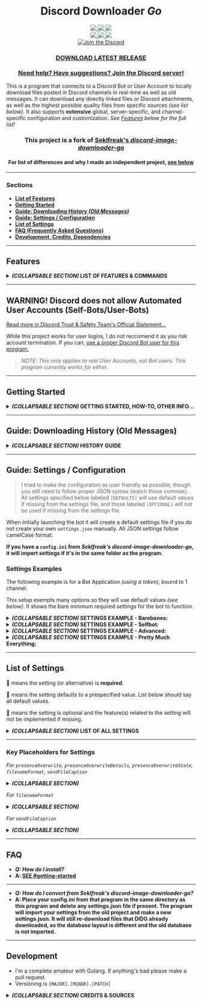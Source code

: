 <h1 align="center">
    Discord Downloader <i>Go</i>
</h1>
<p align="center">
    <a href="https://travis-ci.com/get-got/discord-downloader-go" alt="Travis Build">
        <img src="https://travis-ci.com/get-got/discord-downloader-go.svg?branch=master" />
    </a>
    <a href="https://hub.docker.com/r/getgot/discord-downloader-go" alt="Docker Build">
        <img src="https://img.shields.io/docker/cloud/build/getgot/discord-downloader-go" />
    </a>
    <a href="https://goreportcard.com/report/github.com/get-got/discord-downloader-go" alt="Go Report Card">
        <img src="https://goreportcard.com/badge/github.com/get-got/discord-downloader-go" />
    </a>
    <br>
    <a href="https://github.com/get-got/discord-downloader-go/releases" alt="All Releases">
        <img src="https://img.shields.io/github/downloads/get-got/discord-downloader-go/total?label=all-releases&logo=GitHub" />
    </a>
    <a href="https://hub.docker.com/r/getgot/discord-downloader-go" alt="Docker Pulls">
        <img src="https://img.shields.io/docker/pulls/getgot/discord-downloader-go?label=docker-pulls&logo=Docker" />
    </a>
    <a href="https://github.com/get-got/discord-downloader-go/releases/latest" alt="Latest Release">
        <img src="https://img.shields.io/github/downloads/get-got/discord-downloader-go/latest/total?label=latest-release&logo=GitHub" />
    </a>
    <br>
    <a href="https://discord.gg/6Z6FJZVaDV">
        <img src="https://img.shields.io/discord/780985109608005703?logo=discord"alt="Join the Discord">
    </a>
</p>
<h3 align="center">
    <a href="https://github.com/get-got/discord-downloader-go/releases/latest">
        <b>DOWNLOAD LATEST RELEASE</b>
    </a>
    <br/><br/>
    <a href="https://discord.com/invite/6Z6FJZVaDV">
        <b>Need help? Have suggestions? Join the Discord server!</b>
    </a>
</h3>

This is a program that connects to a Discord Bot or User Account to locally download files posted in Discord channels in real-time as well as old messages. It can download any directly linked files or Discord attachments, as well as the highest possible quality files from specific sources _(see list below)_. It also supports **extensive** global, server-specific, and channel-specific configuration and customization. _See [Features](#Features) below for the full list!_

<h3 align="center">
    <b>This project is a fork of <a href="https://github.com/Seklfreak/discord-image-downloader-go">Seklfreak's <i>discord-image-downloader-go</i></a></b>
</h3>
<h4 align="center">
    For list of differences and why I made an independent project, <a href="#differences-from-seklfreaks-discord-image-downloader-go--why-i-made-this"><b>see below</b></a>
</h4>

---

### Sections
* [**List of Features**](#features)
* [**Getting Started**](#getting-started)
* [**Guide: Downloading History _(Old Messages)_**](#guide-downloading-history-old-messages)
* [**Guide: Settings / Configuration**](#guide-settings--configuration)
* [**List of Settings**](#list-of-settings)
* [**FAQ (Frequently Asked Questions)**](#faq)
* [**Development, Credits, Dependencies**](#development)

---

## Features

<details>
<summary><b><i>(COLLAPSABLE SECTION)</i> LIST OF FEATURES & COMMANDS</b></summary>

### Supported Download Sources
* Discord File Attachments
* Direct Links to Files
* Twitter _(requires API key, see config section)_
* Instagram [BROKEN, WORKING ON IT]
* Reddit [BROKEN, WORKING ON IT]
* Imgur _(Single Posts & Albums)_
* Streamable
* Gfycat
* Tistory
* Mastodon [BROKEN, WORKING ON IT]
* Flickr _(requires API key, see config section)_
* Google Drive _(requires API Credentials, see config section)_
* _I'll always welcome requests but some sources can be tricky to parse..._
  
### Commands
Commands are used as `ddg <command> <?arguments?>` _(unless you've changed the prefix)_
Command     | Arguments? | Description
---         | ---   | ---
`help`, `commands`  | No    | Lists all commands.
`ping`, `test`      | No    | Pings the bot.
`info`      | No    | Displays relevant Discord info.
`status`    | No    | Shows the status of the bot.
`stats`     | No    | Shows channel stats.
`history`   | [**SEE HISTORY SECTION**](#guide-downloading-history-old-messages) | **(BOT AND SERVER ADMINS ONLY)** Processes history for old messages in channel.
`exit`, `kill`, `reload`    | No    | **(BOT ADMINS ONLY)** Exits the bot _(or restarts if using a keep-alive process manager)_.
`emojis`    | Optionally specify server IDs to download emojis from; separate by commas | **(BOT ADMINS ONLY)** Saves all emojis for channel.

</details>

---

## **WARNING!** Discord does not allow Automated User Accounts (Self-Bots/User-Bots)
[Read more in Discord Trust & Safety Team's Official Statement...](https://support.discordapp.com/hc/en-us/articles/115002192352-Automated-user-accounts-self-bots-)

While this project works for user logins, I do not reccomend it as you risk account termination. If you can, [use a proper Discord Bot user for this program.](https://discord.com/developers/applications)

> _NOTE: This only applies to real User Accounts, not Bot users. This program currently works for either._

---

## Getting Started
<details>
<summary><b><i>(COLLAPSABLE SECTION)</i> GETTING STARTED, HOW-TO, OTHER INFO...</b></summary>

_Confused? Try looking at [the step-by-step list.](#getting-started-step-by-step)_

Depending on your purpose for this program, there are various ways you can run it.
- [Run the executable file for your platform. _(Process managers like **pm2** work well for this)_](https://github.com/get-got/discord-downloader-go/releases/latest)
- [Run the executable file via command prompt. _(`discord-downloader-go.exe settings2` or similar to run multiple instances sharing a database with separate settings files)_](https://github.com/get-got/discord-downloader-go/releases/latest)
- [Run automated image builds in Docker.](https://hub.docker.com/r/getgot/discord-downloader-go) _(Google it)._
  - Mount your settings.json to ``/root/settings.json``
  - Mount a folder named "database" to ``/root/database``
  - Mount your save folders or the parent of your save folders within ``/root/``
    - _i.e. ``X:\My Folder`` to ``/root/My Folder``_
- Install Golang and compile/run the source code yourself. _(Google it)_

You can either create a `settings.json` following the examples & variables listed below, or have the program create a default file (if it is missing when you run the program, it will make one, and ask you if you want to enter in basic info for the new file).
- [Ensure you follow proper JSON syntax to avoid any unexpected errors.](https://www.w3schools.com/js/js_json_syntax.asp)
- [Having issues? Try this JSON Validator to ensure it's correctly formatted.](https://jsonformatter.curiousconcept.com/)

### Getting Started Step-by-Step
1. Download & put executable within it's own folder.
2. Configure Main Settings (or run once to have settings generated). [_(SEE BELOW)_](#list-of-settings)
3. Enter your login credentials in the `"credentials"` section. [_(SEE BELOW)_](#list-of-settings)
4. Put your Discord User ID as in the `"admins"` list of the settings. [_(SEE BELOW)_](#list-of-settings)
5. Put a Discord Channel ID for a private channel you have access to into the `"adminChannels"`. [_(SEE BELOW)_](#list-of-settings)
6. Put your desired Discord Channel IDs into the `"channels"` section. [_(SEE BELOW)_](#list-of-settings)
- I know it can be confusing if you don't have experience with programming or JSON in general, but this was the ideal setup for extensive configuration like this. Just be careful with comma & quote placement and you should be fine. [See examples below for help.](#settings-examples)

### Bot Login Credentials...
* If using a **Bot Application,** enter the token into the `"token"` setting. Remove the lines for `"username"` and `"password"` or leave blank (`""`). **To create a Bot User,** go to [discord.com/developers/applications](https://discord.com/developers/applications) and create a `New Application`. Once created, go to `Bot` and create. The token can be found on the `Bot` page. To invite to your server(s), go to `OAuth2` and check `"bot"`, copy the url, paste into browser and follow prompts for adding to server(s).
* If using a **User Account (Self-Bot),** fill out the `"username"` and `"password"` settings. Remove the line for `"token"` or leave blank (`""`).
* If using a **User Account (Self-Bot) with 2FA (Two-Factor Authentication),** enter the token into the `"token"` setting. Remove the lines for `"username"` and `"password"` or leave blank (`""`). Token can be found from `Developer Tools` in browser under `localStorage.token` or in the Discord client `Ctrl+Shift+I (Windows)`/`Cmd+Option+I (Mac)` under `Application → Local Storage → https://discordapp.com → "token"`.

### Bot Permissions in Discord...
* In order to perform basic downloading functions, the bot will need `Read Message` permissions in the server(s) of your designated channel(s).
* In order to respond to commands, the bot will need `Send Message` permissions in the server(s) of your designated channel(s). If executing commands via an Admin Channel, the bot will only need `Send Message` permissions for that channel, and that permission will not be required for the source channel.
* In order to process history commands, the bot will need `Read Message History` permissions in the server(s) of your designated channel(s).

#### NOTE: GENUINE DISCORD BOTS REQUIRE PERMISSIONS ENABLED!
* Go to the Discord Application management page, choose your application, go to the `Bot` category, and ensure `Message Content Intent` is enabled.

<img src="https://i.imgur.com/2GcyA2B.png"/>

### How to Find Discord IDs...
* ***Use the info command!***
* **Discord Developer Mode:** Enable `Developer Mode` in Discord settings under `Appearance`.
* **Finding Channel ID:** _Enable Discord Developer Mode (see above),_ right click on the channel and `Copy ID`.
* **Finding User ID:** _Enable Discord Developer Mode (see above),_ right click on the user and `Copy ID`.
* **Finding Emoji ID:** _Enable Discord Developer Mode (see above),_ right click on the emoji and `Copy ID`.
* **Finding DM/PM ID:** Inspect Element on the DM icon for the desired user. Look for `href="/channels/@me/CHANNEL_ID_HERE"`. Using this ID in place of a normal channel ID should work perfectly fine.

---

### Differences from [Seklfreak's _discord-image-downloader-go_](https://github.com/Seklfreak/discord-image-downloader-go) & Why I made this
* _Better command formatting & support_
* Configuration is JSON-based rather than ini to allow more elaborate settings and better organization. With this came many features such as channel-specific settings.
* Channel-specific control of downloaded filetypes / content types (considers things like .mov as videos as well, rather than ignore them), Optional dividing of content types into separate folders.
* **Download Support for Reddit & Mastodon.**
* (Optional) Reactions upon download success.
* (Optional) Discord messages upon encountered errors.
* Extensive bot status/presence customization.
* Consistent Log Formatting, Color-Coded Logging
* Somewhat different organization than original project; initially created from scratch then components ported over.
* _Various fixes, improvements, and dependency updates that I also contributed to Seklfreak's original project._

> I've been a user of Seklfreak's project since ~2018 and it's been great for my uses, but there were certain aspects I wanted to expand upon, one of those being customization of channel configuration, and other features like message reactions upon success, differently formatted statuses, etc. If some aspects are rudimentary or messy, please make a pull request, as this is my first project using Go and I've learned everything from observation & Stack Overflow.

</details>

---

## Guide: Downloading History (Old Messages)
<details>
<summary><b><i>(COLLAPSABLE SECTION)</i> HISTORY GUIDE</b></summary>

> This guide is to show you how to make the bot go through all old messages in a channel and catalog them as though they were being sent right now, in order to download them all.

### Command Arguments
If no channel IDs are specified, it will try and use the channel ID for the channel you're using the command in.

Argument / Flag         | Details
---                     | ---
**channel ID(s)**       | One or more channel IDs, separated by commas if multiple.
`all`                   | Use all available registered channels.
`cancel` or `stop`      | Stop downloading history for specified channel(s).
`--since=YYYY-MM-DD`    | Will process messages sent after this date.
`--since=message_id`    | Will process messages sent after this message.
`--before=YYYY-MM-DD`   | Will process messages sent before this date.
`--before=message_id`   | Will process messages sent before this message.

***Order of arguments does not matter.***

#### Examples
* `ddg history`
* `ddg history cancel`
* `ddg history all`
* `ddg history stop all`
* `ddg history 000111000111000`
* `ddg history 000111000111000, 000222000222000`
* `ddg history 000111000111000,000222000222000,000333000333000`
* `ddg history 000111000111000, 000333000333000 cancel`
* `ddg history 000111000111000 --before=000555000555000`
* `ddg history 000111000111000 --since=2020-01-02`
* `ddg history 000111000111000 --since=2020-10-12 --before=2021-05-06`
* `ddg history 000111000111000 --since=000555000555000 --before=2021-05-06`

</details>

---

## Guide: Settings / Configuration
> I tried to make the configuration as user friendly as possible, though you still need to follow proper JSON syntax (watch those commas). All settings specified below labeled `[DEFAULTS]` will use default values if missing from the settings file, and those labeled `[OPTIONAL]` will not be used if missing from the settings file.

When initially launching the bot it will create a default settings file if you do not create your own `settings.json` manually. All JSON settings follow camelCase format.

**If you have a ``config.ini`` from _Seklfreak's discord-image-downloader-go_, it will import settings if it's in the same folder as the program.**

### Settings Examples
The following example is for a Bot Application _(using a token)_, bound to 1 channel.

This setup exempts many options so they will use default values _(see below)_. It shows the bare minimum required settings for the bot to function.

<details>
<summary><b><i>(COLLAPSABLE SECTION)</i> SETTINGS EXAMPLE - Barebones:</b></summary>

```javascript
{
    "credentials": {
        "token": "YOUR_TOKEN"
    },
    "channels": [
        {
            "channel": "DISCORD_CHANNEL_ID_TO_DOWNLOAD_FROM",
            "destination": "FOLDER_LOCATION_TO_DOWNLOAD_TO"
        }
    ]
}
```

</details>

<details>
<summary><b><i>(COLLAPSABLE SECTION)</i> SETTINGS EXAMPLE - Selfbot:</b></summary>

```javascript
{
    "credentials": {
        "email": "REPLACE_WITH_YOUR_EMAIL",
        "password": "REPLACE_WITH_YOUR_PASSWORD"
    },
    "scanOwnMessages": true,
    "presenceEnabled": false,
    "allowGlobalCommands": false,
    "admins": [ "MY_USER_ID" ],
    "adminChannels": [
        {
            "channel": "DISCORD_CHANNEL_ID_FOR_COMMANDS",
            "logErrors": true
        }
    ]
    "channels": [
        {
            "channel": "DISCORD_CHANNEL_ID_TO_DOWNLOAD_FROM",
            "destination": "FOLDER_LOCATION_TO_DOWNLOAD_TO",
            "allowCommands": false,
            "errorMessages": false,
            "reactWhenDownloaded": false
        }
    ]
}
```

</details>

<details>
<summary><b><i>(COLLAPSABLE SECTION)</i> SETTINGS EXAMPLE - Advanced:</b></summary>

```javascript
{
    "credentials": {
        "token": "YOUR_TOKEN",
        "twitterAccessToken": "aaa",
        "twitterAccessTokenSecret": "bbb",
        "twitterConsumerKey": "ccc",
        "twitterConsumerSecret": "ddd"
    },
    "admins": [ "YOUR_DISCORD_USER_ID", "YOUR_FRIENDS_DISCORD_USER_ID" ],
    "adminChannels": [
        {
            "channel": "CHANNEL_ID_FOR_ADMIN_CONTROL"
        }
    ],
    "debugOutput": true,
    "commandPrefix": "downloader_",
    "allowGlobalCommands": true,
    "asyncHistory": false,
    "downloadRetryMax": 5,
    "downloadTimeout": 120,
    "githubUpdateChecking": true,
    "discordLogLevel": 2,
    "filterDuplicateImages": true,
    "filterDuplicateImagesThreshold": 75,
    "presenceEnabled": true,
    "presenceStatus": "dnd",
    "presenceType": 3,
    "presenceOverwrite": "{{count}} files",
    "filenameFormat": "{{date}} {{file}}",
    "filenameDateFormat": "2006.01.02-15.04.05 ",
    "embedColor": "#EE22CC",
    "inflateCount": 12345,
    "channels": [
        {
            "channel": "THIS_CHANNEL_ONLY_DOWNLOADS_MEDIA",
            "destination": "media",
            "saveImages": true,
            "saveVideos": true,
            "saveAudioFiles": true,
            "saveTextFiles": false,
            "saveOtherFiles": false
        },
        {
            "channel": "THIS_CHANNEL_IS_STEALTHY",
            "destination": "stealthy",
            "allowCommands": false,
            "errorMessages": false,
            "updatePresence": false,
            "reactWhenDownloaded": false
        },
        {
            "channels": [ "CHANNEL_1", "CHANNEL_2", "CHANNEL_3", "CHANNEL_4", "CHANNEL_5" ],
            "destination": "stuff",
            "allowCommands": false,
            "errorMessages": false,
            "updatePresence": false,
            "reactWhenDownloaded": false
        }
    ]
}
```

</details>

<details>
<summary><b><i>(COLLAPSABLE SECTION)</i> SETTINGS EXAMPLE - Pretty Much Everything:</b></summary>

```javascript
{
    "_constants": {
        "DOWNLOAD_FOLDER":              "X:/Discord Downloads",
        "MY_TOKEN":                     "aaabbbccc111222333",
        "TWITTER_ACCESS_TOKEN_SECRET":  "aaabbbccc111222333",
        "TWITTER_ACCESS_TOKEN":         "aaabbbccc111222333",
        "TWITTER_CONSUMER_KEY":         "aaabbbccc111222333",
        "TWITTER_CONSUMER_SECRET":      "aaabbbccc111222333",
        "FLICKR_API_KEY":               "aaabbbccc111222333",
        "GOOGLE_DRIVE_CREDS":           "googleDriveCreds.json",

        "MY_USER_ID":       "000111222333444555",
        "BOBS_USER_ID":     "000111222333444555",

        "SERVER_MAIN":               "000111222333444555",
        "CHANNEL_MAIN_GENERAL":      "000111222333444555",
        "CHANNEL_MAIN_MEMES":        "000111222333444555",
        "CHANNEL_MAIN_SPAM":         "000111222333444555",
        "CHANNEL_MAIN_PHOTOS":       "000111222333444555",
        "CHANNEL_MAIN_ARCHIVE":      "000111222333444555",
        "CHANNEL_MAIN_BOT_ADMIN":    "000111222333444555",

        "SERVER_BOBS":              "000111222333444555",
        "CHANNEL_BOBS_GENERAL":     "000111222333444555",
        "CHANNEL_BOBS_MEMES":       "000111222333444555",
        "CHANNEL_BOBS_SPAM":        "000111222333444555",
        "CHANNEL_BOBS_BOT_ADMIN":   "000111222333444555",

        "SERVER_GAMERZ":                "000111222333444555",
        "CHANNEL_GAMERZ_GENERAL":       "000111222333444555",
        "CHANNEL_GAMERZ_MEMES":         "000111222333444555",
        "CHANNEL_GAMERZ_VIDEOS":        "000111222333444555",
        "CHANNEL_GAMERZ_SPAM":          "000111222333444555",
        "CHANNEL_GAMERZ_SCREENSHOTS":   "000111222333444555"
    },
    "credentials": {
        "token": "MY_TOKEN",
        "twitterAccessToken": "TWITTER_ACCESS_TOKEN",
        "twitterAccessTokenSecret": "TWITTER_ACCESS_TOKEN_SECRET",
        "twitterConsumerKey": "TWITTER_CONSUMER_KEY",
        "twitterConsumerSecret": "TWITTER_CONSUMER_SECRET",
        "flickrApiKey": "FLICKR_API_KEY",
        "googleDriveCredentialsJSON": "GOOGLE_DRIVE_CREDS"
    },
    "admins": [ "MY_USER_ID", "BOBS_USER_ID" ],
    "adminChannels": [
        {
            "channel": "CHANNEL_MAIN_BOT_ADMIN"
        },
        {
            "channel": "CHANNEL_BOBS_BOT_ADMIN"
        }
    ],
    "debugOutput": true,
    "commandPrefix": "d_",
    "scanOwnMessages": true,
    "checkPermissions": false,
    "allowGlobalCommands": false,
    "autorunHistory": true,
    "autorunHistoryBefore": "2022-02-05",
    "autorunHistorySince": "2020-02-05",
    "asyncHistory": false,
    "downloadRetryMax": 5,
    "downloadTimeout": 120,
    "discordLogLevel": 3,
    "githubUpdateChecking": false,
    "filterDuplicateImages": true,
    "filterDuplicateImagesThreshold": 50,
    "presenceEnabled": true,
    "presenceStatus": "idle",
    "presenceType": 3,
    "presenceOverwrite": "{{count}} things",
    "presenceOverwriteDetails": "these are my details",
    "presenceOverwriteState": "this is my state",
    "filenameFormat": "{{date}} {{file}}",
    "filenameDateFormat": "2006.01.02_15.04.05_",
    "embedColor": "#FF0000",
    "inflateCount": 69,
    "numberFormatEuropean": true,
    "all": {
        "destination": "DOWNLOAD_FOLDER/Unregistered",
        "allowCommands": false,
        "errorMessages": false,
        "scanEdits": true,
        "ignoreBots": false,
        "overwriteAutorunHistory": false,
        "overwriteAutorunHistoryBefore": "2022-02-05",
        "overwriteAutorunHistorySince": "2020-02-05",
        "updatePresence": false,
        "reactWhenDownloaded": false,
        "typeWhileProcessing": false,
        "divideFoldersByServer": true,
        "divideFoldersByChannel": true,
        "divideFoldersByUser": false,
        "divideFoldersByType": false,
        "saveImages": true,
        "saveVideos": true,
        "saveAudioFiles": true,
        "saveTextFiles": false,
        "saveOtherFiles": true,
        "savePossibleDuplicates": true,
        "filters": {
            "blockedExtensions": [
                ".htm",
                ".html",
                ".php",
                ".bat",
                ".sh",
                ".jar",
                ".exe"
            ]
        },
        "logLinks": {
            "destination": "log_links",
            "destinationIsFolder": true,
            "divideLogsByServer": true,
            "divideLogsByChannel": true,
            "divideLogsByUser": true,
            "userData": true
        },
        "logMessages": {
            "destination": "log_messages",
            "destinationIsFolder": true,
            "divideLogsByServer": true,
            "divideLogsByChannel": true,
            "divideLogsByUser": true,
            "userData": true
        }
    },
    "allBlacklistChannels": [ "CHANNEL_I_DONT_LIKE", "OTHER_CHANNEL_I_DONT_LIKE" ],
    "allBlacklistServers": [ "SERVER_MAIN", "SERVER_BOBS" ],
    "servers": [
        {
            "server": "SERVER_MAIN",
            "destination": "DOWNLOAD_FOLDER/- My Server",
            "divideFoldersByChannel": true
        },
        {
            "servers": [ "SERVER_BOBS", "SERVER_GAMERZ" ],
            "destination": "DOWNLOAD_FOLDER/- Friends Servers",
            "divideFoldersByServer": true,
            "divideFoldersByChannel": true
        }
    ],
    "channels": [
        {
            "channel": "CHANNEL_MAIN_SPAM",
            "destination": "DOWNLOAD_FOLDER/Spam",
            "saveImages": true,
            "saveVideos": true,
            "saveAudioFiles": true,
            "saveTextFiles": false,
            "saveOtherFiles": false
        },
        {
            "channel": "CHANNEL_BOBS_SPAM",
            "destination": "DOWNLOAD_FOLDER/Spam - Bob",
            "saveImages": true,
            "saveVideos": true,
            "saveAudioFiles": true,
            "saveTextFiles": false,
            "saveOtherFiles": false
        },
        {
            "channels": [ "CHANNEL_MAIN_MEMES", "CHANNEL_BOBS_MEMES", "CHANNEL_GAMERZ_MEMES" ],
            "destination": "DOWNLOAD_FOLDER/Our Memes",
            "allowCommands": true,
            "errorMessages": true,
            "updatePresence": true,
            "reactWhenDownloaded": true,
            "saveImages": true,
            "saveVideos": true,
            "saveAudioFiles": false,
            "saveTextFiles": false,
            "saveOtherFiles": true
        }
    ]
}
```

</details>

---

## List of Settings
:small_red_triangle: means the setting (or alternative) is **required**.

:small_blue_diamond: means the setting defaults to a prespecified value. List below should say all default values.

:small_orange_diamond: means the setting is optional and the feature(s) related to the setting will not be implemented if missing.

<details>
<summary><b><i>(COLLAPSABLE SECTION)</i> LIST OF ALL SETTINGS</b></summary>

* :small_orange_diamond: **"_constants"**
    * — _settings.\_constants : list of name:value strings_
    * Use constants to replace values throughout the rest of the settings.
        * ***Note:*** _If a constants name is used within another longer constants name, make sure the longer one is higher in order than the shorter one, otherwise the longer one will not be used properly. (i.e. if you have MY\_CONSTANT and MY\_CONSTANT\_TWO, put MY\_CONSTANT\_TWO above MY\_CONSTANT)_
    * **Basic Example:**
    ```json
    {
        "_constants": {
            "MY_TOKEN": "my token here",
            "ADMIN_CHANNEL": "123456789"
        },
        "credentials": {
            "token": "MY_TOKEN"
        },
        "adminChannels": {
            "channel": "ADMIN_CHANNEL"
        }
    }
    ```
---
* :small_red_triangle: **"credentials"**
    * — _settings.credentials : setting:value list_
    * :small_red_triangle: **"token"**
        * — _settings.credentials.token : string_
        * _REQUIRED FOR BOT APPLICATION LOGIN OR USER LOGIN WITH 2FA, don't include if using User Login without 2FA._
    * :small_red_triangle: **"email"**
        * — _settings.credentials.email : string_
        * _REQUIRED FOR USER LOGIN WITHOUT 2FA, don't include if using Bot Application Login._
    * :small_red_triangle: **"password"**
        * — _settings.credentials.password : string_
        * _REQUIRED FOR USER LOGIN WITHOUT 2FA, don't include if using Bot Application Login._
    ---
    * :small_orange_diamond: "twitterAccessToken"
        * — _settings.credentials.twitterAccessToken : string_
        * _Won't use Twitter API for fetching media from tweets if credentials are missing._
    * :small_orange_diamond: "twitterAccessTokenSecret"
        * — _settings.credentials.twitterAccessTokenSecret : string_
        * _Won't use Twitter API for fetching media from tweets if credentials are missing._
    * :small_orange_diamond: "twitterConsumerKey"
        * — _settings.credentials.twitterConsumerKey : string_
        * _Won't use Twitter API for fetching media from tweets if credentials are missing._
    * :small_orange_diamond: "twitterConsumerSecret"
        * — _settings.credentials.twitterConsumerSecret : string_
        * _Won't use Twitter API for fetching media from tweets if credentials are missing._
    * :small_orange_diamond: "flickrApiKey"
        * — _settings.credentials.flickrApiKey : string_
        * _Won't use Flickr API for fetching media from posts/albums if credentials are missing._
    * :small_orange_diamond: "googleDriveCredentialsJSON"
        * — _settings.credentials.googleDriveCredentialsJSON : string_
        * _Path for Google Drive API credentials JSON file._
        * _Won't use Google Drive API for fetching files if credentials are missing._
---
* :small_orange_diamond: "admins"
    * — _settings.admins : list of strings_
    * List of User ID strings for users allowed to use admin commands
* :small_orange_diamond: "adminChannels"
    * — _settings.adminChannels : list of setting:value groups_
    * :small_red_triangle: **"channel"** _`[USE THIS OR "channels"]`_
        * — _settings.adminChannel.channel : string_
        * _Channel ID for admin commands & logging._
    * :small_red_triangle: **"channels"** _`[USE THIS OR "channel"]`_
        * — _settings.adminChannel.channels : list of strings_
        * Channel IDs to monitor, for if you want the same configuration for multiple channels.
    * :small_blue_diamond: "logProgram"
        * — _settings.adminChannel.logProgram : boolean_
        * _Default:_ `false`
        * _Sends all program output to admin channel(s)._
    * :small_blue_diamond: "logStatus"
        * — _settings.adminChannel.logStatus : boolean_
        * _Default:_ `true`
        * _Send status messages to admin channel(s) upon launch._
    * :small_blue_diamond: "logErrors"
        * — _settings.adminChannel.logErrors : boolean_
        * _Default:_ `true`
        * _Send error messages to admin channel(s) when encountering errors._
    * :small_blue_diamond: "unlockCommands"
        * — _settings.adminChannel.unlockCommands : boolean_
        * _Default:_ `false`
        * _Unrestrict admin commands so anyone can use within this admin channel._
---
* :small_blue_diamond: "debugOutput"
    * — _settings.debugOutput : boolean_
    * _Default:_ `false`
    * Output debugging information.
* :small_blue_diamond: "messageOutput"
    * — _settings.messageOutput : boolean_
    * _Default:_ `true`
    * Output handled Discord messages.
* :small_blue_diamond: "commandPrefix"
    * — _settings.commandPrefix : string_
    * _Default:_ `"ddg "`
* :small_blue_diamond: "scanOwnMessages"
    * — _settings.scanOwnMessages : boolean_
    * _Default:_ `false`
    * Scans the bots own messages for content to download, only useful if using as a selfbot.
* :small_blue_diamond: "checkPermissions"
    * — _settings.checkPermissions : boolean_
    * _Default:_ `true`
    * Checks Discord permissions before attempting requests/actions.
* :small_blue_diamond: "allowGlobalCommands"
    * — _settings.allowGlobalCommands : boolean_
    * _Default:_ `true`
    * Allow certain commands to be used even if not registered in `channels` or `adminChannels`.
* :small_orange_diamond: "autorunHistory"
    * — _settings.autorunHistory : boolean_
    * Autorun history for all registered channels in background upon launch.
    * _This can take anywhere between 2 minutes and 2 hours. It depends on how many channels your bot monitors and how many messages it has to go through. It can help to disable it by-channel for channels that don't require it (see `overwriteAutorunHistory` in channel options)._
* :small_orange_diamond: "autorunHistoryBefore"
    * — _settings.autorunHistoryBefore : string_
    * Date filter for `autorunHistory`
* :small_orange_diamond: "autorunHistorySince"
    * — _settings.autorunHistorySince : string_
    * Date filter for `autorunHistory`
* :small_orange_diamond: "asyncHistory"
    * — _settings.asyncHistory : boolean_
    * Runs history commands simultaneously rather than one after the other.
      * **WARNING!!! May result in Discord API Rate Limiting with many channels**, difficulty troubleshooting, exploding CPUs, melted RAM.
* :small_orange_diamond: "exitOnBadConnection"
    * — _settings.exitOnBadConnection : boolean_
    * Exits the program upon detecting a connection issue rather than attempting to reconnect.
* :small_blue_diamond: "downloadRetryMax"
    * — _settings.downloadRetryMax : number_
    * _Default:_ `3`
* :small_blue_diamond: "downloadTimeout"
    * — _settings.downloadTimeout : number_
    * _Default:_ `60`
* :small_blue_diamond: "discordTimeout"
    * — _settings.discordTimeout : number_
    * _Default:_ `180`
* :small_blue_diamond: "githubUpdateChecking"
    * — _settings.githubUpdateChecking : boolean_
    * _Default:_ `true`
    * Check for updates from this repo.
* :small_blue_diamond: "discordLogLevel"
    * — _settings.discordLogLevel : number_
    * _Default:_ `0`
    * 0 = LogError
    * 1 = LogWarning
    * 2 = LogInformational
    * 3 = LogDebug _(everything)_
* :small_blue_diamond: "filterDuplicateImages"
    * — _settings.filterDuplicateImages : boolean_
    * _Default:_ `false`
    * **Experimental** feature to filter out images that are too similar to other cached images.
    * _Caching of image data is stored via a database file; it will not read all pre-existing images._
* :small_blue_diamond: "filterDuplicateImagesThreshold"
    * — _settings.filterDuplicateImagesThreshold : number with decimals_
    * _Default:_ `0`
    * Threshold for what the bot considers too similar of an image comparison score. Lower = more similar (lowest is around -109.7), Higher = less similar (does not really have a maximum, would require your own testing).
---
* :small_blue_diamond: "presenceEnabled"
    * — _settings.presenceEnabled : boolean_
    * _Default:_ `true`
* :small_blue_diamond: "presenceStatus"
    * — _settings.presenceStatus : string_
    * _Default:_ `"idle"`
    * Presence status type.
    * `"online"`, `"idle"`, `"dnd"`, `"invisible"`, `"offline"`
* :small_blue_diamond: "presenceType"
    * — _settings.presenceType : number_
    * _Default:_ `0`
    * Presence label type. _("Playing \<activity\>", "Listening to \<activity\>", etc)_
    * `Game = 0, Streaming = 1, Listening = 2, Watching = 3, Custom = 4`
        * If Bot User, Streaming & Custom won't work properly.
* :small_orange_diamond: "presenceOverwrite"
    * — _settings.presenceOverwrite : string_
    * _Unused by Default_
    * Replace counter status with custom string.
    * [see Key Placeholders for customization...](#key-placeholders-for-settings)
* :small_orange_diamond: "presenceOverwriteDetails"
    * — _settings.presenceOverwriteDetails : string_
    * _Unused by Default_
    * Replace counter status details with custom string (only works for User, not Bot).
    * [see Key Placeholders for customization...](#key-placeholders-for-settings)
* :small_orange_diamond: "presenceOverwriteState"
    * — _settings.presenceOverwriteState : string_
    * _Unused by Default_
    * Replace counter status state with custom string (only works for User, not Bot).
    * [see Key Placeholders for customization...](#key-placeholders-for-settings)
---
* :small_blue_diamond: "reactWhenDownloaded"
    * — _settings.reactWhenDownloaded : boolean_
    * _Default:_ `true`
    * Confirmation reaction that file(s) successfully downloaded. Is overwritten by the channel/server equivelant of this setting.
* :small_blue_diamond: "reactWhenDownloadedHistory"
    * — _settings.reactWhenDownloaded : boolean_
    * _Default:_ `false`
    * Confirmation reaction that file(s) successfully downloaded when processing history commands. Is overwritten by the channel/server equivelant of this setting.
---
* :small_blue_diamond: "filenameFormat"
    * — _settings.filenameFormat : string_
    * _Default:_ `"{{date}} {{file}}"`
    * [see Key Placeholders for customization...](#key-placeholders-for-settings)
* :small_blue_diamond: "filenameDateFormat"
    * — _settings.filenameDateFormat : string_
    * _Default:_ `"2006-01-02_15-04-05 "`
    * [see this Stack Overflow post regarding Golang date formatting.](https://stackoverflow.com/questions/20234104/how-to-format-current-time-using-a-yyyymmddhhmmss-format)
* :small_orange_diamond: "embedColor"
    * — _settings.embedColor : string_
    * _Unused by Default_
    * Supports `random`/`rand`, `role`/`user`, or RGB in hex or int format (ex: #FF0000 or 16711680).
* :small_orange_diamond: "inflateCount"
    * — _settings.inflateCount : number_
    * _Unused by Default_
    * Inflates the count of total files downloaded by the bot. I only added this for my own personal use to represent an accurate total amount of files downloaded by previous bots I used.
* :small_blue_diamond: "numberFormatEuropean"
    * — _settings.numberFormatEuropean : boolean_
    * _Default:_ false
    * Formats numbers as `123.456,78`/`123.46k` rather than `123,456.78`/`123,46k`.
---
### _Sources_
* :small_orange_diamond: **"all"**
    * — _settings.all : list of setting:value options_
    * **Follow `channels` below for variables, except channel & server ID(s) are not used.**
    * If a pre-existing config for the channel or server is not found, it will download from **any and every channel** it has access to using your specified settings.
* :small_orange_diamond: "allBlacklistServers"
    * — _settings.allBlacklistServers : list of strings_
    * _Unused by Default_
    * Blacklists servers (by ID) from `all`.
* :small_orange_diamond: "allBlacklistChannels"
    * — _settings.allBlacklistChannels : list of strings_
    * _Unused by Default_
    * Blacklists channels (by ID) from `all`.


* :small_red_triangle: **"servers"** _`[USE THIS OR "channels"]`_
    * — _settings.servers : list of setting:value groups_
    * :small_red_triangle: **"server"** _`[USE THIS OR "servers"]`_
        * — _settings.servers[].server : string_
        * Server ID to monitor.
    * :small_red_triangle: **"servers"** _`[USE THIS OR "server"]`_
        * — _settings.servers[].servers : list of strings_
        * Server IDs to monitor, for if you want the same configuration for multiple servers.
    * :small_orange_diamond: "serverBlacklist"
        * — _settings.servers[].serverBlacklist : list of strings_
        * Blacklist specific channels from the encompassing server(s).
    * **ALL OTHER VARIABLES ARE SAME AS "channels" BELOW**
* :small_red_triangle: **"channels"** _`[USE THIS OR "servers"]`_
    * — _settings.channels : list of setting:value groups_
    * :small_red_triangle: **"channel"** _`[USE THIS OR "channels"]`_
        * — _settings.channels[].channel : string_
        * Channel ID to monitor.
    * :small_red_triangle: **"channels"** _`[USE THIS OR "channel"]`_
        * — _settings.channels[].channels : list of strings_
        * Channel IDs to monitor, for if you want the same configuration for multiple channels.
    ---
    #### _Source - Setup_
    * :small_red_triangle: **"destination"**
        * — _settings.channels[].destination : string_
        * Folder path for saving files, can be full path or local subfolder.
    * :small_blue_diamond: "enabled"
        * — _settings.channels[].enabled : boolean_
        * _Default:_ `true`
        * Toggles bot functionality for channel.
    * :small_blue_diamond: "save"
        * — _settings.channels[].save : boolean_
        * _Default:_ `true`
        * Toggles whether the files actually get downloaded/saved.
    * :small_blue_diamond: "allowCommands"
        * — _settings.channels[].allowCommands : boolean_
        * _Default:_ `true`
        * Allow use of commands like ping, help, etc.
    * :small_blue_diamond: "scanEdits"
        * — _settings.channels[].scanEdits : boolean_
        * _Default:_ `true`
        * Check edits for un-downloaded media.
    * :small_blue_diamond: "ignoreBots"
        * — _settings.channels[].ignoreBots : boolean_
        * _Default:_ `false`
        * Ignores messages from Bot users.
    * :small_orange_diamond: overwriteAutorunHistory
        * — _settings.channels[].overwriteAutorunHistory : boolean_
        * Overwrite global setting for autorunning history for all registered channels in background upon launch.
    * :small_orange_diamond: overwriteAutorunHistoryBefore
        * — _settings.channels[].overwriteAutorunHistoryBefore : string_
        * Date filter for `overwriteAutorunHistory`
    * :small_orange_diamond: overwriteAutorunHistorySince
        * — _settings.channels[].overwriteAutorunHistorySince : string_
        * Date filter for `overwriteAutorunHistory`
    * :small_orange_diamond: overwriteSendHistoryStatus
        * — _settings.channels[].overwriteSendHistoryStatus : boolean_
        * Overwrite global setting for whether or not to send history status messages.
    * :small_orange_diamond: overwriteSendAutorunHistoryStatus
        * — _settings.channels[].overwriteSendAutorunHistoryStatus : boolean_
        * Overwrite global setting for whether or not to send Autorun history status messages.
    * :small_blue_diamond: "sendErrorMessages"
        * — _settings.channels[].sendErrorMessages : boolean_
        * _Default:_ `true`
        * Send response messages when downloads fail or other download-related errors are encountered.
    * :small_orange_diamond: "sendFileToChannel"
        * — _settings.channels[].sendFileToChannel : string_
        * Forwards/crossposts/logs downloaded files to specified channel (or channels if used as `sendFileToChannels` below). By default will send as the actual file
    * :small_orange_diamond: "sendFileToChannels"
        * — _settings.channels[].sendFileToChannels : list of strings_
        * List form of `sendFileToChannel` above.
    * :small_blue_diamond: "sendFileDirectly"
        * — _settings.channels[].sendFileDirectly : boolean_
        * _Default:_ `true`
        * Sends raw file to channel(s) rather than embedded download link.
    * :small_orange_diamond: "sendFileCaption"
        * — _settings.channels[].sendFileCaption : string_
        * Caption to accompany forwarded files, keys to replace follow [Key Placeholders for customization,](#key-placeholders-for-settings) in addition to `{{channelID}}, {{serverID}}, {{channelName}}`.
    ---
    #### _Source - Appearance_
    * :small_blue_diamond: "updatePresence"
        * — _settings.channels[].updatePresence : boolean_
        * _Default:_ `true`
        * Update Discord Presence when download succeeds within this channel.
    * :small_blue_diamond: "reactWhenDownloaded"
        * — _settings.channels[].reactWhenDownloaded : boolean_
        * _Default:_ `true`
        * Confirmation reaction that file(s) successfully downloaded.
    * :small_orange_diamond: "reactWhenDownloadedEmoji"
        * — _settings.channels[].reactWhenDownloadedEmoji : string_
        * _Unused by Default_
        * Uses specified emoji rather than random server emojis. Simply pasting a standard emoji will work, for custom Discord emojis use "name:ID" format.
    * :small_blue_diamond: "reactWhenDownloadedHistory"
        * — _settings.channels[].reactWhenDownloadedHistory : boolean_
        * _Default:_ `false`
        * Reacts to old messages when processing history.
    * :small_blue_diamond: "blacklistReactEmojis"
        * — _settings.channels[].blacklistReactEmojis : list of strings_
        * _Unused by Default_
        * Block specific emojis from being used for reacts. Simply pasting a standard emoji will work, for custom Discord emojis use "name:ID" format.
    * :small_blue_diamond: "typeWhileProcessing"
        * — _settings.channels[].typeWhileProcessing : boolean_
        * _Default:_ `false`
        * Shows _"<name> is typing..."_ while processing things that aren't processed instantly, like history cataloging.
    ---
    #### _Source - Overwrite Globals_
    * :small_orange_diamond: "overwriteFilenameDateFormat"
        * — _settings.channels[].overwriteFilenameDateFormat : string_
        * _Unused by Default_
        * Overwrites the global setting `filenameDateFormat` _(see above)_
        * [see this Stack Overflow post regarding Golang date formatting.](https://stackoverflow.com/questions/20234104/how-to-format-current-time-using-a-yyyymmddhhmmss-format)
    * :small_orange_diamond: "overwriteEmbedColor"
        * — _settings.channels[].overwriteEmbedColor : string_
        * _Unused by Default_
        * Supports `random`/`rand`, `role`/`user`, or RGB in hex or int format (ex: #FF0000 or 16711680).
    ---
    #### _Source - Saving Rules_
    * :small_blue_diamond: "divideFoldersByServer"
        * — _settings.channels[].divideFoldersByServer : boolean_
        * _Default:_ `false`
        * Separate files into subfolders by server of origin _(e.g. "My Server", "My Friends Server")_
    * :small_blue_diamond: "divideFoldersByChannel"
        * — _settings.channels[].divideFoldersByChannel : boolean_
        * _Default:_ `false`
        * Separate files into subfolders by channel of origin _(e.g. "my-channel", "my-other-channel")_
    * :small_blue_diamond: "divideFoldersByUser"
        * — _settings.channels[].divideFoldersByUser : boolean_
        * _Default:_ `false`
        * Separate files into subfolders by user who sent _(e.g. "Me#1234", "My Friend#0000")_
    * :small_blue_diamond: "divideFoldersByType"
        * — _settings.channels[].divideFoldersByType : boolean_
        * _Default:_ `true`
        * Separate files into subfolders by type _(e.g. "images", "video", "audio", "text", "other")_
    * :small_blue_diamond: "divideFoldersUseID"
        * — _settings.channels[].divideFoldersUseID : boolean_
        * _Default:_ `false`
        * Uses ID rather than Name for `"divideFoldersByServer"`, `"divideFoldersByChannel"`, `"divideFoldersByUser"`. I would recommend this if any servers you download from have server/channel/usernames changed frequently.
    * :small_blue_diamond: "saveImages"
        * — _settings.channels[].saveImages : boolean_
        * _Default:_ `true`
    * :small_blue_diamond: "saveVideos"
        * — _settings.channels[].saveVideos : boolean_
        * _Default:_ `true`
    * :small_blue_diamond: "saveAudioFiles"
        * — _settings.channels[].saveAudioFiles : boolean_
        * _Default:_ `false`
    * :small_blue_diamond: "saveTextFiles"
        * — _settings.channels[].saveTextFiles : boolean_
        * _Default:_ `false`
    * :small_blue_diamond: "saveOtherFiles"
        * — _settings.channels[].saveOtherFiles : boolean_
        * _Default:_ `false`
    * :small_blue_diamond: "savePossibleDuplicates"
        * — _settings.channels[].savePossibleDuplicates : boolean_
        * _Default:_ `false`
        * Save file even if exact filename already exists or exact URL is already recorded in database.


    * :small_orange_diamond: "filters"
        * — _settings.channels[].filters : setting:value group_
        * _Filter prioritizes Users before Roles before Phrases._
        * :small_blue_diamond: "blockedPhrases"
            * — _settings.channels[].filters.blockedPhrases : list of strings_
            * List of phrases to make the bot ignore this message.
            * Will ignore any message containing a blocked phrase UNLESS it also has an allowed phrase. Messages will be processed by default.
        * :small_orange_diamond: "allowedPhrases"
            * — _settings.channels[].filters.allowedPhrases : list of strings_
            * List of phrases to allow the bot to process the message.
            * _If used without blockedPhrases,_ no messages will be processed unless they contain an allowed phrase.
        * :small_orange_diamond: "blockedUsers"
            * — _settings.channels[].filters.blockedUsers : list of strings_
            * Will ignore messages from the following users.
        * :small_orange_diamond: "allowedUsers"
            * — _settings.channels[].filters.allowedUsers : list of strings_
            * Will ONLY process messages if they were sent from the following users.
        * :small_orange_diamond: "blockedRoles"
            * — _settings.channels[].filters.blockedRoles : list of strings_
            * Will ignore messages from users with any of the following roles.
        * :small_orange_diamond: "allowedRoles"
            * — _settings.channels[].filters.allowedRoles : list of strings_
            * Will ONLY process messages if they were sent from users with any of the following roles.
        * :small_blue_diamond: "blockedExtensions"
            * — _settings.channels[].filters.blockedExtensions : list of strings_
            * List of file extensions for the bot to ignore (include periods).
            * _Default:_ `[ ".htm", ".html", ".php", ".exe", ".dll", ".bin", ".cmd", ".sh", ".py", ".jar" ]`
        * :small_orange_diamond: "allowedExtensions"
            * — _settings.channels[].filters.allowedExtensions : list of strings_
            * Will ONLY process files if they have the following extensions (include periods).
        * :small_orange_diamond: "blockedDomains"
            * — _settings.channels[].filters.blockedDomains : list of strings_
            * List of file source domains (websites) for the bot to ignore.
        * :small_orange_diamond: "allowedDomains"
            * — _settings.channels[].filters.allowedDomains : list of strings_
            * Will ONLY process files if they were sent from any of the following domains (websites).
    ---
    #### _Source - Misc_
    * :small_orange_diamond: "logLinks"
        * — _settings.channels[].logLinks : setting:value group_
        * :small_red_triangle: "destination"
            * — _settings.channels[].logLinks.destination : string_
            * Filepath for single log file to be stored, or directory path for multiple logs to be stored.
        * :small_blue_diamond: "destinationIsFolder"
            * — _settings.channels[].logLinks.destinationIsFolder : bool_
            * _Default:_ `false`
            * `true` if `"destination"` above is for a directory for multiple logs.
        * :small_blue_diamond: "divideLogsByServer"
            * — _settings.channels[].logLinks.divideLogsByServer : bool_
            * _Default:_ `true`
            * *ONLY USED IF `"destinationIsFolder"` ABOVE IS `true`*
            * Separates log files by Server ID.
        * :small_blue_diamond: "divideLogsByChannel"
            * — _settings.channels[].logLinks.divideLogsByChannel : bool_
            * _Default:_ `true`
            * *ONLY USED IF `"destinationIsFolder"` ABOVE IS `true`*
            * Separates log files by Channel ID.
        * :small_blue_diamond: "divideLogsByUser"
            * — _settings.channels[].logLinks.divideLogsByUser : bool_
            * _Default:_ `false`
            * *ONLY USED IF `"destinationIsFolder"` ABOVE IS `true`*
            * Separates log files by User ID.
        * :small_blue_diamond: "divideLogsByStatus"
            * — _settings.channels[].logLinks.divideLogsByStatus : bool_
            * _Default:_ `false`
            * *ONLY USED IF `"destinationIsFolder"` ABOVE IS `true`*
            * Separates log files download status.
            * *DOES NOT APPLY TO `"logMessages"` BELOW*
        * :small_blue_diamond: "logDownloads"
            * — _settings.channels[].logLinks.logDownloads : bool_
            * _Default:_ `true`
            * Includes successfully downloaded links in logs.
            * *DOES NOT APPLY TO `"logMessages"` BELOW*
        * :small_blue_diamond: "logFailures"
            * — _settings.channels[].logLinks.logFailures : bool_
            * _Default:_ `true`
            * Includes failed/skipped/ignored links in logs.
            * *DOES NOT APPLY TO `"logMessages"` BELOW*
        * :small_blue_diamond: "filterDuplicates"
            * — _settings.channels[].logLinks.filterDuplicates : bool_
            * _Default:_ `false`
            * Filters out duplicate links (or messages) from being logged if already present in log file.
        * :small_orange_diamond: "prefix"
            * — _settings.channels[].logLinks.prefix : string_
            * Prepend log line with string.
        * :small_orange_diamond: "suffix"
            * — _settings.channels[].logLinks.suffix : string_
            * Append log line with string.
        * :small_blue_diamond: "userData"
            * — _settings.channels[].logLinks.userData : bool_
            * _Default:_ `false`
            * Include additional data such as SERVER/CHANNEL/USER ID's for logged files/messages.
    * :small_orange_diamond: "logMessages"
        * ***Identical to `"logLinks"` above unless noted otherwise.***

</details>

---

### Key Placeholders for Settings
_For `presenceOverwrite`, `presenceOverwriteDetails`, `presenceOverwriteState`, `filenameFormat`, `sendFileCaption`_
<details>
<summary><b><i>(COLLAPSABLE SECTION)</i></b></summary>

Key | Description
--- | ---
`{{dgVersion}}`             | discord-go version
`{{ddgVersion}}`            | Project version
`{{apiVersion}}`            | Discord API version
`{{countNoCommas}}`         | Raw total count of downloads (without comma formatting)
`{{count}}`                 | Raw total count of downloads
`{{countShort}}`            | Shortened total count of downloads
`{{numServers}}`            | Number of servers bot is in
`{{numBoundServers}}`       | Number of bound servers
`{{numBoundChannels}}`      | Number of bound channels
`{{numAdminChannels}}`      | Number of admin channels
`{{numAdmins}}`             | Number of designated admins
`{{timeSavedShort}}`        | Last save time formatted as `3:04pm`
`{{timeSavedShortTZ}}`      | Last save time formatted as `3:04pm MST`
`{{timeSavedMid}}`          | Last save time formatted as `3:04pm MST 1/2/2006`
`{{timeSavedLong}}`         | Last save time formatted as `3:04:05pm MST - January 2, 2006`
`{{timeSavedShort24}}`      | Last save time formatted as `15:04`
`{{timeSavedShortTZ24}}`    | Last save time formatted as `15:04 MST`
`{{timeSavedMid24}}`        | Last save time formatted as `15:04 MST 2/1/2006`
`{{timeSavedLong24}}`       | Last save time formatted as `15:04:05 MST - 2 January, 2006`
`{{timeNowShort}}`          | Current time formatted as `3:04pm`
`{{timeNowShortTZ}}`        | Current time formatted as `3:04pm MST`
`{{timeNowMid}}`            | Current time formatted as `3:04pm MST 1/2/2006`
`{{timeNowLong}}`           | Current time formatted as `3:04:05pm MST - January 2, 2006`
`{{timeNowShort24}}`        | Current time formatted as `15:04`
`{{timeNowShortTZ24}}`      | Current time formatted as `15:04 MST`
`{{timeNowMid24}}`          | Current time formatted as `15:04 MST 2/1/2006`
`{{timeNowLong24}}`         | Current time formatted as `15:04:05 MST - 2 January, 2006`
`{{uptime}}`                | Shortened duration of bot uptime

</details>


_For `filenameFormat`_
<details>
<summary><b><i>(COLLAPSABLE SECTION)</i></b></summary>

Key | Description
--- | ---
`{{date}}`      | Timestamp
`{{file}}`      | Filename
`{{fileType}}`  | File type
`{{messageID}}` | Source Message ID
`{{userID}}`    | Source Author User ID
`{{username}}`  | Source Author Username
`{{channelID}}` | Source Channel ID
`{{serverID}}`  | Source Server ID
`{{message}}`   | Source Message Content (with path symbols stripped)
`{{nanoID}}`    | 21 character unique string, eg: i25_rX9zwDdDn7Sg-ZoaH
`{{shortID}}`   | Short unique string, eg: NVovc6-QQy

</details>


_For `sendFileCaption`_
<details>
<summary><b><i>(COLLAPSABLE SECTION)</i></b></summary>

Key | Description
--- | ---
`{{channelID}}`     | Source Channel ID
`{{serverID}}`      | Source Server ID
`{{channelName}}`   | Source Channel Name

</details>

---

## FAQ
* ***Q: How do I install?***
* **A: [SEE #getting-started](#getting-started)** 
---
* ***Q: How do I convert from Seklfreak's discord-image-downloader-go?***
* **A: Place your config.ini from that program in the same directory as this program and delete any settings.json file if present. The program will import your settings from the old project and make a new settings.json. It will still re-download files that DIDG already downloaded, as the database layout is different and the old database is not imported.**

---

## Development
* I'm a complete amateur with Golang. If anything's bad please make a pull request.
* Versioning is `[MAJOR].[MINOR].[PATCH]`

<details>
<summary><b><i>(COLLAPSABLE SECTION)</i> CREDITS & SOURCES</b></summary>

### Credits & Dependencies
* [github.com/Seklfreak/discord-image-downloader-go - the original project this originated from](https://github.com/Seklfreak/discord-image-downloader-go)

#### Core Dependencies
* [github.com/bwmarrin/discordgo](https://github.com/bwmarrin/discordgo)
* [github.com/Necroforger/dgrouter](https://github.com/Necroforger/dgrouter)
* [github.com/HouzuoGuo/tiedot/db](https://github.com/HouzuoGuo/tiedot)
* [github.com/fatih/color](https://github.com/fatih/color)

#### Other Dependencies
* [github.com/AvraamMavridis/randomcolor](https://github.com/AvraamMavridis/randomcolor)
* [github.com/ChimeraCoder/anaconda](https://github.com/ChimeraCoder/anaconda)
* [github.com/ChimeraCoder/tokenbucket](https://github.com/ChimeraCoder/tokenbucket)
* [github.com/Jeffail/gabs](https://github.com/Jeffail/gabs)
* [github.com/PuerkitoBio/goquery](https://github.com/PuerkitoBio/goquery)
* [github.com/azr/backoff](https://github.com/azr/backoff)
* [github.com/dustin/go-jsonpointer](https://github.com/dustin/go-jsonpointer)
* [github.com/dustin/gojson](https://github.com/dustin/gojson)
* [github.com/fsnotify/fsnotify](https://github.com/fsnotify/fsnotify)
* [github.com/garyburd/go-oauth](https://github.com/garyburd/go-oauth)
* [github.com/hako/durafmt](https://github.com/hako/durafmt)
* [github.com/hashicorp/go-version](https://github.com/hashicorp/go-version)
* [github.com/kennygrant/sanitize](https://github.com/kennygrant/sanitize)
* [github.com/nfnt/resize](https://github.com/nfnt/resize)
* [github.com/rivo/duplo](https://github.com/rivo/duplo)
* [golang.org/x/net](https://golang.org/x/net)
* [golang.org/x/oauth2](https://golang.org/x/oauth2)
* [google.golang.org/api](https://google.golang.org/api)
* [gopkg.in/ini.v1](https://gopkg.in/ini.v1)
* [mvdan.cc/xurls/v2](https://mvdan.cc/xurls/v2)
  
</details>
